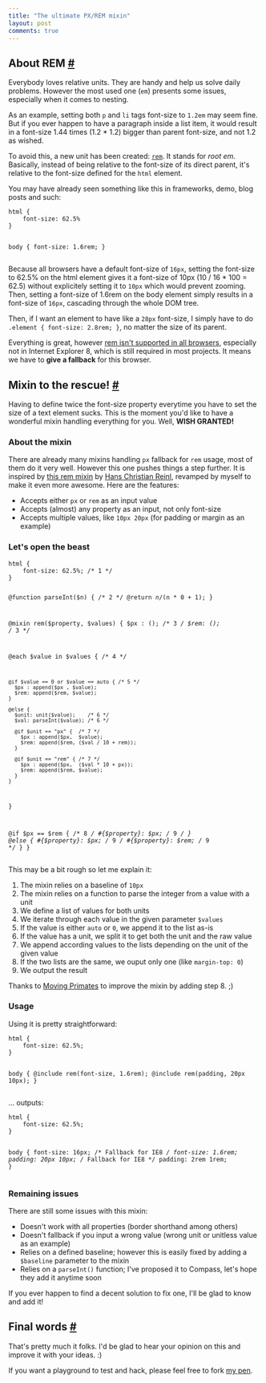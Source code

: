 ```yaml
---
title: "The ultimate PX/REM mixin"
layout: post
comments: true
---
```

<section id="rem">
<h2>About REM <a href="#rem" class="section-anchor">#</a></h2>
<p>Everybody loves relative units. They are handy and help us solve daily problems. However the most used one (<code>em</code>) presents some issues, especially when it comes to nesting. </p>
<p>As an example, setting both <code>p</code> and <code>li</code> tags font-size to <code>1.2em</code> may seem fine. But if you ever happen to have a paragraph inside a list item, it would result in a font-size 1.44 times (1.2 * 1.2) bigger than parent font-size, and not 1.2 as wished.</p>
<p>To avoid this, a new unit has been created: <a href="http://snook.ca/archives/html_and_css/font-size-with-rem"><code>rem</code></a>. It stands for <em>root em</em>. Basically, instead of being relative to the font-size of its direct parent, it's relative to the font-size defined for the <code>html</code> element.</p>
<p>You may have already seen something like this in frameworks, demo, blog posts and such:</p>
<pre class="language-css"><code>html {
	font-size: 62.5%
}

body {
	font-size: 1.6rem;
}</code></pre>
<p>Because all browsers have a default font-size of <code>16px</code>, setting the font-size to 62.5% on the html element gives it a font-size of 10px (10 / 16 * 100 = 62.5) without explicitely setting it to <code>10px</code> which would prevent zooming. Then, setting a font-size of 1.6rem on the body element simply results in a font-size of <code>16px</code>, cascading through the whole DOM tree.</p>
<p>Then, if I want an element to have like a <code>28px</code> font-size, I simply have to do <code>.element { font-size: 2.8rem; }</code>, no matter the size of its parent.</p>
<p>Everything is great, however <a href="http://caniuse.com/#feat=rem">rem isn't supported in all browsers</a>, especially not in Internet Explorer 8, which is still required in most projects. It means we have to <strong>give a fallback</strong> for this browser.</p>
</section>
<section id="mixin">
<h2>Mixin to the rescue! <a href="#mixin" class="section-anchor">#</a></h2>
<p>Having to define twice the font-size property everytime you have to set the size of a text element sucks. This is the moment you'd like to have a wonderful mixin handling everything for you. Well, <strong>WISH GRANTED!</strong></p>
<h3>About the mixin</h3>
<p>There are already many mixins handling <code>px</code> fallback for <code>rem</code> usage, most of them do it very well. However this one pushes things a step further. It is inspired by <a href="https://github.com/drublic/Sass-Mixins/blob/master/rem.scss">this rem mixin</a> by <a href="https://twitter.com/drublic">Hans Christian Reinl</a>, revamped by myself to make it even more awesome. Here are the features:</p>
<ul>
<li>Accepts either <code>px</code> or <code>rem</code> as an input value</li>
<li>Accepts (almost) any property as an input, not only font-size</li>
<li>Accepts multiple values, like <code>10px 20px</code> (for padding or margin as an example)</li>
</ul>
<h3>Let's open the beast</h3>
<pre class="language-scss"><code>html {
	font-size: 62.5%; /* 1 */
}

@function parseInt($n) { /* 2 */
  @return $n / ($n * 0 + 1);
}

@mixin rem($property, $values) {
  $px : (); /* 3 */
  $rem: (); /* 3 */
  
  @each $value in $values { /* 4 */
   
    @if $value == 0 or $value == auto { /* 5 */
      $px : append($px , $value);
      $rem: append($rem, $value);
    }
    
    @else { 
      $unit: unit($value);    /* 6 */
      $val: parseInt($value); /* 6 */
      
      @if $unit == "px" {  /* 7 */
        $px : append($px,  $value);
        $rem: append($rem, ($val / 10 + rem));
      }
      
      @if $unit == "rem" { /* 7 */
        $px : append($px,  ($val * 10 + px));
        $rem: append($rem, $value);
      }
    }
  }
  
  @if $px == $rem {     /* 8 */
    #{$property}: $px;  /* 9 */
  } @else {
    #{$property}: $px;  /* 9 */
    #{$property}: $rem; /* 9 */
  }
}</code></pre>	
<p>This may be a bit rough so let me explain it:</p>
<ol>
<li>The mixin relies on a baseline of <code>10px</code></li>
<li>The mixin relies on a function to parse the integer from a value with a unit</li>
<li>We define a list of values for both units</li>
<li>We iterate through each value in the given parameter <code>$values</code></li>
<li>If the value is either <code>auto</code> or <code>0</code>, we append it to the list as-is</li>
<li>If the value has a unit, we split it to get both the unit and the raw value</li>
<li>We append according values to the lists depending on the unit of the given value</li>
<li>If the two lists are the same, we ouput only one (like <code>margin-top: 0</code>)</li>
<li>We output the result</li>
</ol>
<p class="note">Thanks to <a href="http://twitter.com/movingprimates">Moving Primates</a> to improve the mixin by adding step 8. ;)</p>
<h3>Usage</h3>
<p>Using it is pretty straightforward:</p>
<pre class="language-scss"><code>html {
	font-size: 62.5%;
}

body {
	@include rem(font-size, 1.6rem);
	@include rem(padding, 20px 10px);
}</code></pre>
<p>... outputs:</p>
<pre class="language-css"><code>html {
	font-size: 62.5%;
}

body {
	font-size: 16px; 	/* Fallback for IE8 */
	font-size: 1.6rem;
	padding: 20px 10px; /* Fallback for IE8 */
	padding: 2rem 1rem;
}</code></pre>
<h3>Remaining issues</h3>
<p>There are still some issues with this mixin:</p>
<ul>
<li>Doesn't work with all properties (border shorthand among others)</li>
<li>Doesn't fallback if you input a wrong value (wrong unit or unitless value as an example)</li>
<li>Relies on a defined baseline; however this is easily fixed by adding a <code>$baseline</code> parameter to the mixin</li>
<li>Relies on a <code>parseInt()</code> function; I've proposed it to Compass, let's hope they add it anytime soon</li>
</ul>
<p>If you ever happen to find a decent solution to fix one, I'll be glad to know and add it!</p>
</section>
<section id="final-words">
<h2>Final words <a href="#final-words" class="section-anchor">#</a></h2>
<p>That's pretty much it folks. I'd be glad to hear your opinion on this and improve it with your ideas. :)</p>
<p>If you want a playground to test and hack, please feel free to fork <a href="http://codepen.io/HugoGiraudel/pen/xsKdH">my pen</a>.</p>
</section>